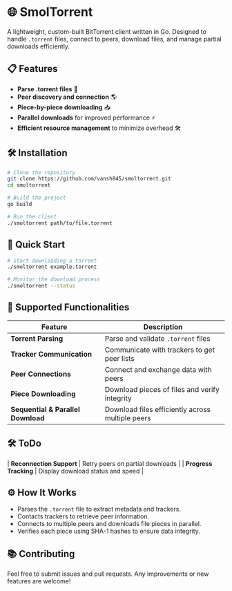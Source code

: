 # 🌐 SmolTorrent
A lightweight, custom-built BitTorrent client written in Go. Designed to handle `.torrent` files, connect to peers, download files, and manage partial downloads efficiently.

## 📋 Features
- **Parse .torrent files** 🧩
- **Peer discovery and connection** 🌎
- **Piece-by-piece downloading** 📥
- **Parallel downloads** for improved performance ⚡
- **Efficient resource management** to minimize overhead 🛠️

## 🛠️ Installation
```bash
# Clone the repository
git clone https://github.com/vansh845/smoltorrent.git
cd smoltorrent

# Build the project
go build

# Run the client
./smoltorrent path/to/file.torrent
```

## 🚀 Quick Start
```bash
# Start downloading a torrent
./smoltorrent example.torrent

# Monitor the download process
./smoltorrent --status
```

## 🧩 Supported Functionalities
| Feature                           | Description                                        |
|-----------------------------------|----------------------------------------------------|
| **Torrent Parsing**                | Parse and validate `.torrent` files                |
| **Tracker Communication**          | Communicate with trackers to get peer lists        |
| **Peer Connections**               | Connect and exchange data with peers               |
| **Piece Downloading**              | Download pieces of files and verify integrity      |
| **Sequential & Parallel Download** | Download files efficiently across multiple peers   |

## 🛠️ ToDo
| **Reconnection Support**           | Retry peers on partial downloads                   |
| **Progress Tracking**              | Display download status and speed                  |

## ⚙️ How It Works
- Parses the `.torrent` file to extract metadata and trackers.
- Contacts trackers to retrieve peer information.
- Connects to multiple peers and downloads file pieces in parallel.
- Verifies each piece using SHA-1 hashes to ensure data integrity.


## 📚 Contributing
Feel free to submit issues and pull requests. Any improvements or new features are welcome!


